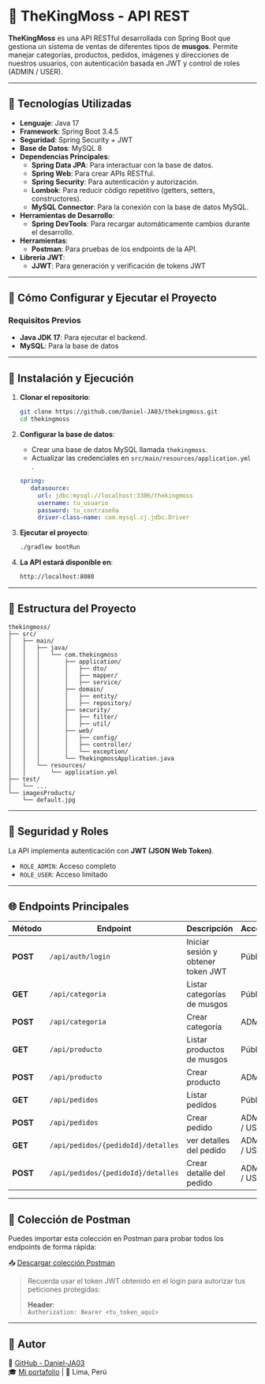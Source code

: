 # 🌿 TheKingMoss - API REST

**TheKingMoss** es una API RESTful desarrollada con Spring Boot que gestiona un sistema de ventas de diferentes tipos de **musgos**. Permite manejar categorías, productos, pedidos, imágenes y direcciones de nuestros usuarios, con autenticación basada en JWT y control de roles (ADMIN / USER).

---

## 🔧 Tecnologías Utilizadas

- **Lenguaje**: Java 17  
- **Framework**: Spring Boot 3.4.5  
- **Seguridad**: Spring Security + JWT  
- **Base de Datos**: MySQL 8  
- **Dependencias Principales**:
  - **Spring Data JPA**: Para interactuar con la base de datos.
  - **Spring Web**: Para crear APIs RESTful.
  - **Spring Security**: Para autenticación y autorización.
  - **Lombok**: Para reducir código repetitivo (getters, setters, constructores).
  - **MySQL Connector**: Para la conexión con la base de datos MySQL.
- **Herramientas de Desarrollo**:
  - **Spring DevTools**: Para recargar automáticamente cambios durante el desarrollo.
- **Herramientas**:
  - **Postman**: Para pruebas de los endpoints de la API.
- **Librería JWT**:
  - **JJWT**: Para generación y verificación de tokens JWT
 
---

## 🚀 Cómo Configurar y Ejecutar el Proyecto

### Requisitos Previos
- **Java JDK 17**: Para ejecutar el backend.
- **MySQL**: Para la base de datos

---

## 🚀 Instalación y Ejecución
1. **Clonar el repositorio**:

   ```bash
   git clone https://github.com/Daniel-JA03/thekingmoss.git
   cd thekingmoss

2. **Configurar la base de datos**:
    - Crear una base de datos MySQL llamada `thekingmoss`.
    - Actualizar las credenciales en `src/main/resources/application.yml  `.   

   ```yml
   spring:
      datasource:
        url: jdbc:mysql://localhost:3306/thekingmoss
        username: tu_usuario
        password: tu_contraseña
        driver-class-name: com.mysql.cj.jdbc.Driver
    ```

3. **Ejecutar el proyecto**:

    ```bash
   ./gradlew bootRun
    ```

4. **La API estará disponible en**:

    ```bash
   http://localhost:8080
    ```

---

## 📁 Estructura del Proyecto
```plaintext
thekingmoss/
├── src/
│   ├── main/
│   │   ├── java/
│   │   │   └── com.thekingmoss
│   │   │       ├── application/       
│   │   │       │   ├── dto/               
│   │   │       │   ├── mapper/             
│   │   │       │   ├── service/            
│   │   │       ├── domain/
│   │   │       │   ├── entity/         
│   │   │       │   ├── repository/     
│   │   │       ├── security/          
│   │   │       │   ├── filter/        
│   │   │       │   ├── util/               
│   │   │       ├── web/
│   │   │       │   ├── config/       
│   │   │       │   ├── controller/     
│   │   │       │   └── exception/      
│   │   │       └── ThekingmossApplication.java 
│   │   └── resources/
│   │       └── application.yml          
├── test/
│   └── ...                              
└── imagesProducts/
    └── default.jpg                     
```

---

## 🔐 Seguridad y Roles

La API implementa autenticación con **JWT (JSON Web Token)**.

- `ROLE_ADMIN`: Acceso completo
- `ROLE_USER`: Acceso limitado

---

## 🌐 Endpoints Principales

| Método | Endpoint | Descripción | Acceso |
|--------|----------|-------------|--------|
| **POST**   | `/api/auth/login` | Iniciar sesión y obtener token JWT | Público |
| **GET**    | `/api/categoria` | Listar categorías de musgos | Público |
| **POST**   | `/api/categoria` | Crear categoría | ADMIN |
| **GET**    | `/api/producto` | Listar productos de musgos | Público |
| **POST**   | `/api/producto` | Crear producto | ADMIN |
| **GET**    | `/api/pedidos` | Listar pedidos | Público |
| **POST**   | `/api/pedidos` | Crear pedido | ADMIN / USER |
| **GET**   | `/api/pedidos/{pedidoId}/detalles` | ver detalles del pedido | ADMIN / USER |
| **POST**   | `/api/pedidos/{pedidoId}/detalles` | Crear detalle del pedido | ADMIN / USER |

---

## 🧪 Colección de Postman

Puedes importar esta colección en Postman para probar todos los endpoints de forma rápida:

📥 [Descargar colección Postman](thekingmoss-postman-collection.json)

> Recuerda usar el token JWT obtenido en el login para autorizar tus peticiones protegidas:
>
> **Header**:  
> `Authorization: Bearer <tu_token_aquí>`
---

## 🧑 Autor

🔗 [GitHub - Daniel-JA03](https://github.com/Daniel-JA03 )  
🎓 [Mi portafolio](https://portafolio-danielja.netlify.app/ ) | 📍 Lima, Perú  


